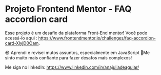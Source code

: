 # Projeto Frontend Mentor - FAQ accordion card

Esse projeto é um desafio da plataforma Front-End mentor! 
Você pode acessá-lo aqui : https://www.frontendmentor.io/challenges/faq-accordion-card-XlyjD0Oam. 

😎 Aprendi e revisei mutos assuntos, especialmente em JavaScript
🎈Me sinto muito mais confiante para fazer desafos mais complexos!

Me siga no linkedIn: https://www.linkedin.com/in/anajuliadeaguiar/

